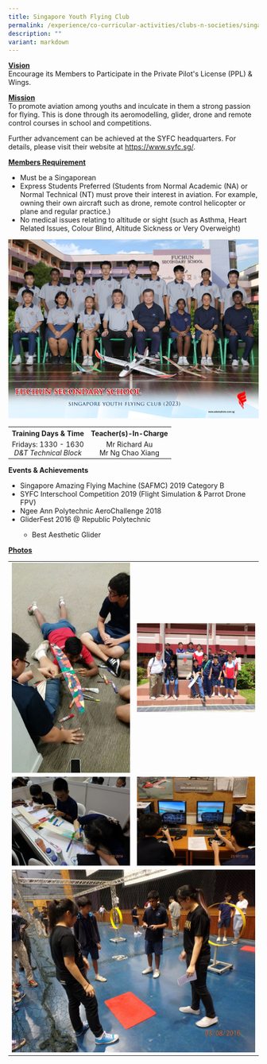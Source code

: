 ```yaml
---
title: Singapore Youth Flying Club
permalink: /experience/co-curricular-activities/clubs-n-societies/singapore-youth-flying-club/
description: ""
variant: markdown
---
```

<p><strong><u>Vision</u><u><br></u></strong>Encourage its Members to Participate in the Private Pilot's License (PPL) &amp; Wings.</p>
<p><strong><u>Mission<br></u></strong>To promote aviation among youths and inculcate in them a strong passion for flying. This is done through its aeromodelling, glider, drone and remote control courses in school and competitions.</p>
<div>Further advancement can be achieved at the SYFC headquarters. For details, please visit their website at&nbsp;<a href="https://www.syfc.sg/" target="_blank" rel="noopener">https://www.syfc.sg/</a>.</div>
<p><strong><u>Members Requirement</u></strong></p>
<ul>
<li>Must be a Singaporean</li>
<li>Express Students Preferred (Students from Normal Academic (NA) or Normal Technical (NT) must prove their interest in aviation. For example, owning their own aircraft such as drone, remote control helicopter or plane and regular practice.)&nbsp;</li>
<li>No medical issues relating to altitude or sight (such as Asthma, Heart Related Issues, Colour Blind, Altitude Sickness or Very Overweight)</li>
</ul>
<img src="/images/CCA%202023/singapore%20youth%20flying%20club%201.jpg">
<table>
<tbody>
<tr>
<th style="text-align: center;">Training Days &amp; Time</th>
<th style="text-align: center;">Teacher(s)-In-Charge</th>
</tr>
<tr>
<td style="text-align: center;">
<div>Fridays: 1330 - 1630</div>
<div><em>D&amp;T Technical Block</em></div>
</td>
<td style="text-align: center;">
<div>Mr Richard Au</div>
<div>Mr Ng Chao Xiang</div>
</td>
</tr>
</tbody>
</table>
<p><strong>Events &amp; Achievements</strong></p>
<ul>
<li>Singapore Amazing Flying Machine (SAFMC) 2019 Category B</li>
<li>SYFC Interschool Competition 2019 (Flight Simulation &amp; Parrot Drone FPV)</li>
<li>Ngee Ann Polytechnic AeroChallenge 2018</li>
<li>GliderFest 2016 @ Republic Polytechnic</li>
<ul>
<li>Best Aesthetic Glider</li>
</ul>
</ul>
<p><strong><u>Photos</u></strong></p>
<table>
<tbody>
<tr>
<td><img src="/images/syfc1.jpeg"></td>
<td><img src="/images/syfc2.jpeg"></td>
</tr>
<tr>
<td><img src="/images/syfc3.jpeg"></td>
<td><img src="/images/syfc4.jpeg"></td>
</tr>
<tr>
<td colspan="2"><img src="/images/syfc5.jpeg"></td>
</tr>
</tbody>
</table>